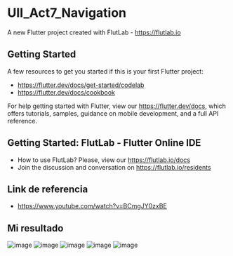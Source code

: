# UII_Act7_Navigation

A new Flutter project created with FlutLab - https://flutlab.io

## Getting Started

A few resources to get you started if this is your first Flutter project:

- https://flutter.dev/docs/get-started/codelab
- https://flutter.dev/docs/cookbook

For help getting started with Flutter, view our
https://flutter.dev/docs, which offers tutorials,
samples, guidance on mobile development, and a full API reference.

## Getting Started: FlutLab - Flutter Online IDE

- How to use FlutLab? Please, view our https://flutlab.io/docs
- Join the discussion and conversation on https://flutlab.io/residents

## Link de referencia 

 - https://www.youtube.com/watch?v=BCmgJY0zxBE

## Mi resultado

![image](https://github.com/MendozaSS128/UII_Act7_Navigator/assets/143743763/a8bb9d26-8395-4f47-a593-e438a93edc3b) ![image](https://github.com/MendozaSS128/UII_Act7_Navigator/assets/143743763/c1554ae8-4d03-433d-8938-a1679270a484)
![image](https://github.com/MendozaSS128/UII_Act7_Navigator/assets/143743763/ce2cfb53-8bad-43fa-8628-609e6542f766) ![image](https://github.com/MendozaSS128/UII_Act7_Navigator/assets/143743763/1bf7d518-197a-4cf8-82b3-a0e3517bc599)
![image](https://github.com/MendozaSS128/UII_Act7_Navigator/assets/143743763/2cb11ee3-ac52-40d7-9e32-e5005209f149)



